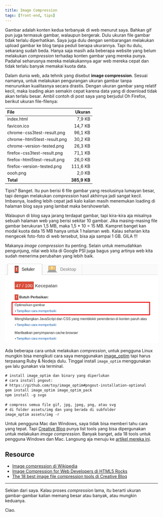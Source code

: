 ```yaml
---
title: Image Compression
tags: [front-end, tips]
---
```


Gambar adalah konten kedua terbanyak di web menurut saya. Bahkan gif pun juga termasuk gambar, walaupun bergerak. Dulu ukuran file gambar tidak terlalu diperhatikan. Saya juga dulu dengan sembarangan melakukan upload gambar ke blog tanpa peduli berapa ukurannya. Tapi itu dulu, sekarang sudah beda. Hanya saja masih ada beberapa website yang belum melakukan *compression* terhadap konten gambar yang mereka punya. Padahal seharusnya mereka melakukannya agar web mereka cepat dan tidak terlalu banyak memakai kuota data.

Dalam dunia web, ada tehnik yang disebut **image compression**. Sesuai namanya, untuk melakukan pengurangan ukuran gambar tanpa menurunkan kualitasnya secara drastis. Dengan ukuran gambar yang relatif kecil, maka loading akan semakin cepat karena data yang di download tidak akan terlalu besar. Ambil contoh di post saya yang berjudul Oh Firefox, berikut ukuran file-filenya:

File | Ukuran
:---|---:
index.html | 7,9 KB
favicon.ico | 14,7 KB
chrome-css3test-result.png | 96,1 KB
chrome-html5test-result.png | 30,2 KB
chrome-version-tested.png | 26,3 KB
firefox-css3test-result.png | 71,1 KB
firefox-html5test-result.png | 26,0 KB
firefox-version-tested.png | 111,6 KB
oooh.png | 2,0 KB
**Total** | **385,9 KB**

Tipis? Banget. Itu pun berisi 6 file gambar yang resolusinya lumayan besar, tapi dengan melakukan *compression* hasil akhirnya jadi sangat kecil. Imbasnya, loading lebih cepat jadi kalo kalian masih menemukan loading di halaman blog saya yang lambat maka bershowerlah.

Walaupun di blog saya jarang terdapat gambar, tapi kira-kira aja misalnya sebuah halaman web yang berisi sekitar 10 gambar. Jika masing-masing file gambar berukuran 1,5 MB, maka 1,5 * 10 = 15 MB. Kampret banget kan modal kuota data 15 MB hanya untuk 1 halaman web. Kalau seharian kita mengecek foto-foto di web tersebut, bisa aja sampai 1 GB. GILA !!!

Makanya *image compression* itu penting. Selain untuk memudahkan pengunjung, nilai web kita di Google PSI juga bagus yang artinya web kita sudah menerima perubahan yang lebih baik.

![Pffftt](/assets/post-img/pffftt.webp)

Ada beberapa cara untuk melakukan *compression*, untuk pengguna Linux mungkin bisa mengikuti cara saya menggunakan [image_optim](https://github.com/toy/image_optim) tapi harus terpasang Ruby & Nodejs dulu. Tinggal install `image_optim` menggunakan `gem` lalu gunakan via terminal.

```
# install image_optim dan binary yang diperlukan
# cara install pngout:
# https://github.com/toy/image_optim#pngout-installation-optional
gem install image_optim image_optim_pack
npm install -g svgo

# compress semua file gif, jpg, jpeg, png, atau svg
# di folder assets/img dan yang berada di subfolder
image_optim assets/img -r
```

Untuk pengguna Mac dan Windows, saya tidak bisa memberi tahu cara yang tepat. Tapi [Creative Bloq](http://www.creativebloq.com/) punya list tools yang bisa dipergunakan untuk melakukan *image compression*. Banyak banget, ada 18 tools untuk pengguna Windows dan Mac. Langsung aja menuju ke [artikel mereka ini](http://www.creativebloq.com/design/image-compression-tools-1132865).

## Resource

- [Image compression di Wikipedia](https://en.wikipedia.org/wiki/Image_compression)
- [Image Compression for Web Developers di HTML5 Rocks](http://www.html5rocks.com/en/tutorials/speed/img-compression/)
- [The 18 best image file compression tools di Creative Bloq](http://www.creativebloq.com/design/image-compression-tools-1132865)

-----

Sekian dari saya. Kalau proses *compression* lama, itu berarti ukuran gambar-gambar kalian memang besar atau banyak, atau mungkin keduanya.

Ciao.
